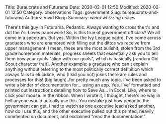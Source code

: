 Title: Buraucrats and Futurama
Date: 2020-02-01 12:50
Modified: 2020-02-01 12:50
Category: observations
Tags: government
Slug: bureaucrats-and-futurama
Authors: Vivid Bloop
Summary: *weird whizzing noises*

There's this guy in Futurama. Pedantic. Always wanting to cross the t's and dot the i's. Loves paperwork!
So, is this true of government officials?
We all come in a spectrum. But yes.
Within the Ivy League cadre, I've come across graduates who are enamored with filling out the dittos we receive from upper management.
I mean, these are the most bullshit, stolen from the 3rd grade homeroom materials, progress sheets that essentially ask you to tell them how your goals "align with our goals", which is basically [random Girl Scout character trait].
Another example: a graduate who can't explain anything without referring to the most politically correct definition which always fails to elucidate, who (I kid you not) jokes there are rules and processes for this! (big laugh)..for pretty much any topic.
I've been asked to write a binder of documentation for... using an app.
Yes.
I've' formatted and printed out instructions detailing how to Save As... in Excel.
Like, where to click your mouse.
In the ribbon.
When I wrote it, I thought, there's no way in hell anyone would actually use this.
You mistake just how pedantic the government can get.
I had to watch as one executive lead asked another, how do I use this, and the other executive pulled out this printed, heavily commented on document, and exclaimed "read the documentation!"
